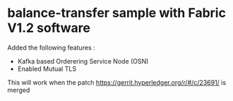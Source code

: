 # balance-transfer sample with Fabric V1.2 software

Added the following features :

* Kafka based Orderering Service Node (OSN)
* Enabled Mutual TLS 

This will work when the patch https://gerrit.hyperledger.org/r/#/c/23691/ is merged
